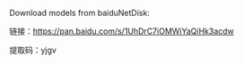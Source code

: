 Download models from baiduNetDisk:


链接：https://pan.baidu.com/s/1UhDrC7iOMWiYaQiHk3acdw 

提取码：yjgv 

